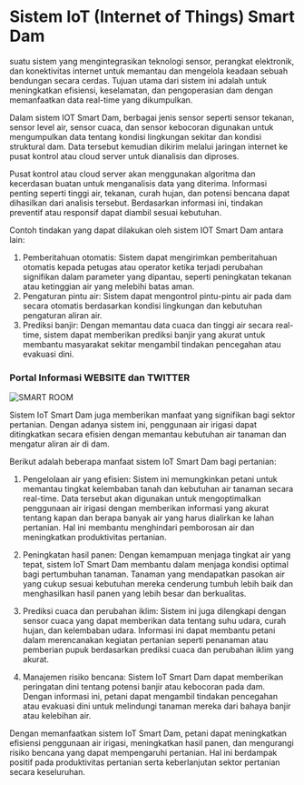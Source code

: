 # Sistem IoT (Internet of Things) Smart Dam
 suatu sistem yang mengintegrasikan teknologi sensor, perangkat elektronik, dan konektivitas internet untuk memantau dan mengelola keadaan sebuah bendungan secara cerdas. Tujuan utama dari sistem ini adalah untuk meningkatkan efisiensi, keselamatan, dan pengoperasian dam dengan memanfaatkan data real-time yang dikumpulkan.

Dalam sistem IOT Smart Dam, berbagai jenis sensor seperti sensor tekanan, sensor level air, sensor cuaca, dan sensor kebocoran digunakan untuk mengumpulkan data tentang kondisi lingkungan sekitar dan kondisi struktural dam. Data tersebut kemudian dikirim melalui jaringan internet ke pusat kontrol atau cloud server untuk dianalisis dan diproses.

Pusat kontrol atau cloud server akan menggunakan algoritma dan kecerdasan buatan untuk menganalisis data yang diterima. Informasi penting seperti tinggi air, tekanan, curah hujan, dan potensi bencana dapat dihasilkan dari analisis tersebut. Berdasarkan informasi ini, tindakan preventif atau responsif dapat diambil sesuai kebutuhan.

Contoh tindakan yang dapat dilakukan oleh sistem IOT Smart Dam antara lain:

1. Pemberitahuan otomatis: Sistem dapat mengirimkan pemberitahuan otomatis kepada petugas atau operator ketika terjadi perubahan signifikan dalam parameter yang
   dipantau, seperti peningkatan tekanan atau ketinggian air yang melebihi batas aman.
2. Pengaturan pintu air: Sistem dapat mengontrol pintu-pintu air pada dam secara otomatis berdasarkan kondisi lingkungan dan kebutuhan pengaturan aliran air.
4. Prediksi banjir: Dengan memantau data cuaca dan tinggi air secara real-time, sistem dapat memberikan prediksi banjir yang akurat untuk membantu masyarakat sekitar    mengambil tindakan pencegahan atau evakuasi dini.

### Portal Informasi WEBSITE dan TWITTER
![SMART ROOM](https://s12.gifyu.com/images/SW66I.gif)

Sistem IoT Smart Dam juga memberikan manfaat yang signifikan bagi sektor pertanian. Dengan adanya sistem ini, penggunaan air irigasi dapat ditingkatkan secara efisien dengan memantau kebutuhan air tanaman dan mengatur aliran air di dam.

Berikut adalah beberapa manfaat sistem IoT Smart Dam bagi pertanian:

1. Pengelolaan air yang efisien: Sistem ini memungkinkan petani untuk memantau tingkat kelembaban tanah dan kebutuhan air tanaman secara real-time. Data tersebut akan digunakan untuk mengoptimalkan penggunaan air irigasi dengan memberikan informasi yang akurat tentang kapan dan berapa banyak air yang harus dialirkan ke lahan pertanian. Hal ini membantu menghindari pemborosan air dan meningkatkan produktivitas pertanian.

2. Peningkatan hasil panen: Dengan kemampuan menjaga tingkat air yang tepat, sistem IoT Smart Dam membantu dalam menjaga kondisi optimal bagi pertumbuhan tanaman. Tanaman yang mendapatkan pasokan air yang cukup sesuai kebutuhan mereka cenderung tumbuh lebih baik dan menghasilkan hasil panen yang lebih besar dan berkualitas.

3. Prediksi cuaca dan perubahan iklim: Sistem ini juga dilengkapi dengan sensor cuaca yang dapat memberikan data tentang suhu udara, curah hujan, dan kelembaban udara. Informasi ini dapat membantu petani dalam merencanakan kegiatan pertanian seperti penanaman atau pemberian pupuk berdasarkan prediksi cuaca dan perubahan iklim yang akurat.

4. Manajemen risiko bencana: Sistem IoT Smart Dam dapat memberikan peringatan dini tentang potensi banjir atau kebocoran pada dam. Dengan informasi ini, petani dapat mengambil tindakan pencegahan atau evakuasi dini untuk melindungi tanaman mereka dari bahaya banjir atau kelebihan air.

Dengan memanfaatkan sistem IoT Smart Dam, petani dapat meningkatkan efisiensi penggunaan air irigasi, meningkatkan hasil panen, dan mengurangi risiko bencana yang dapat mempengaruhi pertanian. Hal ini berdampak positif pada produktivitas pertanian serta keberlanjutan sektor pertanian secara keseluruhan.
